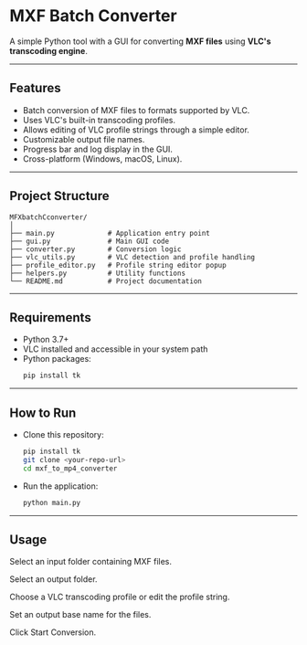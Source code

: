 # MXF Batch Converter

A simple Python tool with a GUI for converting **MXF files** using **VLC's transcoding engine**.

---

## Features
- Batch conversion of MXF files to formats supported by VLC.
- Uses VLC's built-in transcoding profiles.
- Allows editing of VLC profile strings through a simple editor.
- Customizable output file names.
- Progress bar and log display in the GUI.
- Cross-platform (Windows, macOS, Linux).

---

## Project Structure
```
MFXbatchCconverter/
│
├── main.py             # Application entry point
├── gui.py              # Main GUI code
├── converter.py        # Conversion logic
├── vlc_utils.py        # VLC detection and profile handling
├── profile_editor.py   # Profile string editor popup
├── helpers.py          # Utility functions
└── README.md           # Project documentation
```

---

## Requirements
- Python 3.7+
- VLC installed and accessible in your system path
- Python packages:
  ```bash
  pip install tk

---

## How to Run
- Clone this repository:
  ```bash
  pip install tk
  git clone <your-repo-url>
  cd mxf_to_mp4_converter
- Run the application:
  ```bash
  python main.py

---

## Usage
Select an input folder containing MXF files.

Select an output folder.

Choose a VLC transcoding profile or edit the profile string.

Set an output base name for the files.

Click Start Conversion.

